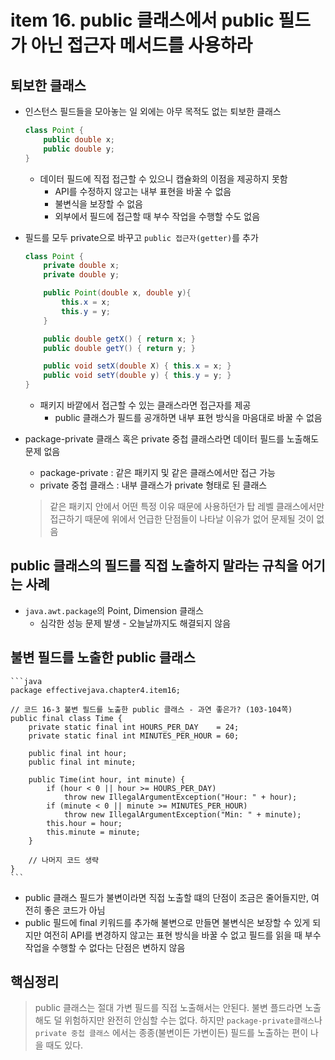 # item 16. public 클래스에서 public 필드가 아닌 접근자 메서드를 사용하라

## 퇴보한 클래스
- 인스턴스 필드들을 모아놓는 일 외에는 아무 목적도 없는 퇴보한 클래스
    ```java
    class Point {
        public double x;
        public double y;
    }
    ```
    - 데이터 필드에 직접 접근할 수 있으니 캡슐화의 이점을 제공하지 못함
        - API를 수정하지 않고는 내부 표현을 바꿀 수 없음
        - 불변식을 보장할 수 없음
        - 외부에서 필드에 접근할 때 부수 작업을 수행할 수도 없음

- 필드를 모두 private으로 바꾸고 `public 접근자(getter)`를 추가
    ```java
    class Point {
        private double x;
        private double y;

        public Point(double x, double y){
            this.x = x;
            this.y = y;
        }

        public double getX() { return x; }
        public double getY() { return y; }

        public void setX(double X) { this.x = x; }
        public void setY(double y) { this.y = y; }
    }
    ```
    - 패키지 바깥에서 접근할 수 있는 클래스라면 접근자를 제공
        - public 클래스가 필드를 공개하면 내부 표현 방식을 마음대로 바꿀 수 없음

- package-private 클래스 혹은 private 중첩 클래스라면 데이터 필드를 노출해도 문제 없음
    - package-private : 같은 패키지 및 같은 클래스에서만 접근 가능
    - private 중첩 클래스 : 내부 클래스가 private 형태로 된 클래스
    > 같은 패키지 안에서 어떤 특정 이유 때문에 사용하던가 탑 레벨 클래스에서만 접근하기 때문에 위에서 언급한 단점들이 나타날 이유가 없어 문제될 것이 없음


## public 클래스의 필드를 직접 노출하지 말라는 규칙을 어기는 사례
- `java.awt.package`의 Point, Dimension 클래스
    - 심각한 성능 문제 발생 - 오늘날까지도 해결되지 않음

## 불변 필드를 노출한 public 클래스
    ```java
    package effectivejava.chapter4.item16;

    // 코드 16-3 불변 필드를 노출한 public 클래스 - 과연 좋은가? (103-104쪽)
    public final class Time {
        private static final int HOURS_PER_DAY    = 24;
        private static final int MINUTES_PER_HOUR = 60;

        public final int hour;
        public final int minute;

        public Time(int hour, int minute) {
            if (hour < 0 || hour >= HOURS_PER_DAY)
                throw new IllegalArgumentException("Hour: " + hour);
            if (minute < 0 || minute >= MINUTES_PER_HOUR)
                throw new IllegalArgumentException("Min: " + minute);
            this.hour = hour;
            this.minute = minute;
        }

        // 나머지 코드 생략
    }
    ```

- public 클래스 필드가 불변이라면 직접 노출할 떄의 단점이 조금은 줄어들지만, 여전히 좋은 코드가 아님
- public 필드에 final 키워드를 추가해 불변으로 만들면 불변식은 보장할 수 있게 되지만 여전히 API를 변경하지 않고는 표현 방식을 바꿀 수 없고 필드를 읽을 때 부수작업을 수행할 수 없다는 단점은 변하지 않음


## 핵심정리

> public 클래스는 절대 가변 필드를 직접 노출해서는 안된다. 불변 플드라면 노출해도 덜 위험하지만 완전히 안심할 수는 없다. 하지만 `package-private클래스`나 `private 중첩 클래스` 에서는 종종(불변이든 가변이든) 필드를 노출하는 편이 나을 때도 있다.